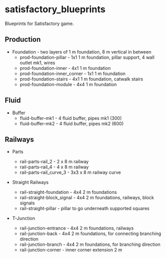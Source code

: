 # satisfactory_blueprints
Blueprints for Satisfactory game.

## Production

- Foundation - two layers of 1 m foundation, 8 m vertical in between
   - prod-foundation-pillar - 1x1 1 m foundation, pillar support, 4 wall outlet mk1, wires
   - prod-foundation-inner - 4x1 1 m foundation
   - prod-foundation-inner_corner - 1x1 1 m foundation
   - prod-foundation-stairs - 4x1 1 m foundation, catwalk stairs
   - prod-foundation-module - 4x4 1 m foundation

## Fluid

- Buffer
   - fluid-buffer-mk1 - 4 fluid buffer, pipes mk1 (300)
   - fluid-buffer-mk2 - 4 fluid buffer, pipes mk2 (600)

## Railways

- Parts
   - rail-parts-rail_2 - 2 x 8 m railway
   - rail-parts-rail_4 - 4 x 8 m railway
   - rail-parts-rail_curve_3 - 3x3 x 8 m railway curve

- Straight Railways
   - rail-straight-foundation - 4x4 2 m foundations
   - rail-straight-block_signal - 4x4 2 m foundations, railways, block signals
   - rail-straight-pillar - pillar to go underneath supported squares

- T-Junction
   - rail-junction-entrance - 4x4 2 m foundations, railways
   - rail-junction-back - 4x4 2 m foundations, for connecting branching direction
   - rail-junction-branch - 4x4 2 m foundations, for branching direction
   - rail-junction-corner - inner corner extension 2 m
